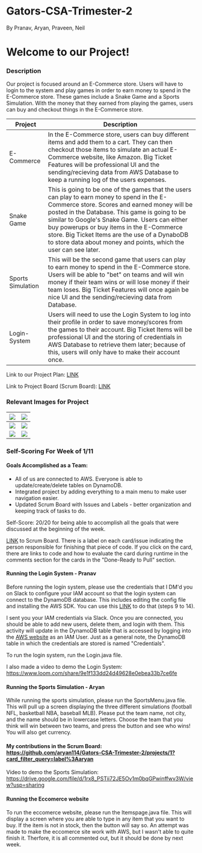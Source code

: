 # Gators-CSA-Trimester-2
By Pranav, Aryan, Praveen, Neil
# Welcome to our Project!

### Description

Our project is focused around an E-Commerce store. Users will have to login to the system and play games in order to earn money to spend in the E-Commerce store. These games include a Snake Game and a Sports Simulation. With the money that they earned from playing the games, users can buy and checkout things in the E-Commerce store. 

| Project | Description |
| --- | --- |
| E-Commerce | In the E-Commerce store, users can buy different items and add them to a cart. They can then checkout those items to simulate an actual E-Commerce website, like Amazon. Big Ticket Features will be professional UI and the sending/recieving data from AWS Database to keep a running log of the users expenses. |
| Snake Game | This is going to be one of the games that the users can play to earn money to spend in the E-Commerce store. Scores and earned money will be posted in the Database. This game is going to be similar to Google's Snake Game. Users can either buy powerups or buy items in the E-Commerce store. Big Ticket Items are the use of a DynaboDB to store data about money and points, which the user can see later. |
| Sports Simulation | This will be the second game that users can play to earn money to spend in the E-Commerce store. Users will be able to "bet" on teams and will win money if their team wins or will lose money if their team loses. Big Ticket Features will once again be nice UI and the sending/recieving data from Database. |
| Login-System | Users will need to use the Login System to log into their profile in order to save money/scores from the games to their account. Big Ticket Items will be professional UI and the storing of credentials in AWS Database to retrieve them later; because of this, users will only have to make their account once. |


Link to our Project Plan: [LINK](https://docs.google.com/document/d/13kGw1NK0cC8eVTMHhqx2FforypQqX0jvQrwkl_mz6lw/edit?usp=sharing)

Link to Project Board (Scrum Board): [LINK](https://github.com/aryan114/Gators-CSA-Trimester-2/projects/1)

### Relevant Images for Project
|![](https://github.com/aryan114/Gators-CSA-Trimester-2/blob/02621feaa67d6dacca07f2c818cd7508ea37065c/Images/LoginDB.JPG) |![](https://github.com/aryan114/Gators-CSA-Trimester-2/blob/02621feaa67d6dacca07f2c818cd7508ea37065c/Images/Login%20MVC.JPG) |
| --- | --- |
|![](https://github.com/aryan114/Gators-CSA-Trimester-2/blob/02621feaa67d6dacca07f2c818cd7508ea37065c/Images/sportsdb.JPG) |![](https://github.com/aryan114/Gators-CSA-Trimester-2/blob/02621feaa67d6dacca07f2c818cd7508ea37065c/Images/sportsmvc.JPG) |
|![](https://github.com/aryan114/Gators-CSA-Trimester-2/blob/02621feaa67d6dacca07f2c818cd7508ea37065c/Images/snakedb.JPG) |![](https://github.com/aryan114/Gators-CSA-Trimester-2/blob/02621feaa67d6dacca07f2c818cd7508ea37065c/Images/EDB.JPG) |



### Self-Scoring For Week of 1/11

#### Goals Accomplished as a Team:
* All of us are connected to AWS. Everyone is able to update/create/delete tables on DynamoDB.
* Integrated project by adding everything to a main menu to make user navigation easier.
* Updated Scrum Board with Issues and Labels - better organization and keeping track of tasks to do.

Self-Score: 20/20 for being able to accomplish all the goals that were discussed at the beginning of the week.

[LINK](https://github.com/aryan114/Gators-CSA-Trimester-2/projects/1) to Scrum Board. There is a label on each card/issue indicating the person responsible for finishing that piece of code. If you click on the card, there are links to code and how to evaluate the card during runtime in the comments section for the cards in the "Done-Ready to Pull" section.

#### Running the Login System - Pranav 
Before running the login system, please use the credentials that I DM'd you on Slack to configure your IAM account so that the login system can connect to the DynamoDB database. This includes editing the config file and installing the AWS SDK. You can use this [LINK](https://docs.google.com/document/d/1_nTjbLF-sSyJ_rsqBOitQruEy1XE9M9vKYNZdZMdOWY/edit) to do that (steps 9 to 14).

I sent you your IAM credentials via Slack.
Once you are connected, you should be able to add new users, delete them, and login with them. This activity will update in the DynamoDB table that is accessed by logging into the [AWS website](https://signin.aws.amazon.com/) as an IAM User. Just as a general note, the DynamoDB table in which the credentials are stored is named "Credentials".

To run the login system, run the Login.java file.

I also made a video to demo the Login System: https://www.loom.com/share/9e1f133dd24d49628e0ebea33b7ce6fe



#### Running the Sports Simulation - Aryan
While running the sports simulation, please run the SportsMenu.java file. This will pull up a screen displaying the three different simulations (football NFL, basketball NBA, baseball MLB). Please put the team name, not city, and the name should be in lowercase letters. Choose the team that you think will win between two teams, and press the button and see who wins! You will also get currency.

#### My contributions in the Scrum Board: https://github.com/aryan114/Gators-CSA-Trimester-2/projects/1?card_filter_query=label%3Aaryan

Video to demo the Sports Simulation: https://drive.google.com/file/d/1rx8_PSTii72JE5Ov1m0bqGPwinffwv3W/view?usp=sharing

#### Running the Eccomerce website
To run the eccomerce website, please run the Itemspage.java file. This will display a screen where you are able to type in any item that you want to buy. If the item is not in stock, then the button will say so. An attempt was made to make the eccomerce site work with AWS, but I wasn't able to quite finish it. Therfore, it is all commented out, but it should be done by next week.
